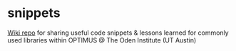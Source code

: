 # snippets
[Wiki repo](../../wiki) for sharing useful code snippets &amp; lessons learned for commonly used libraries within OPTIMUS @ The Oden Institute (UT Austin)
